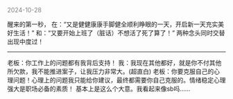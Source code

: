
<span style="color: gray;">2024-10-28</span>

醒来的第一秒，
在：“又是健健康康手脚健全顺利睁眼的一天，开启新一天充实美好生活！”
和：“又要开始上班了（脏话）不想活了死了算了！”
两种念头同时交替出现中度过！

--------------------------------
老板：你工作上的问题都有我背后支持！
我：我现在其他都好，就是你不付其他所欠款，我不能推进案子，让我压力非常大。(超直白)
老板：你要克服自己的心理问题！心理上的问题我只能给你建议，最终都需要你自己克服的。情绪稳定心理强大是职场必备的素质！
基本上是这么个大意。我看起来像sb吗……